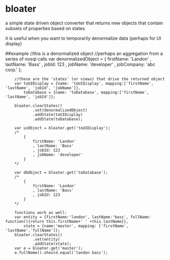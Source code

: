 bloater
=======

a simple state driven object converter that returns new objects that contain subsets of properties based on states

it is useful when you want to temporarily denormalize data (perhaps for UI display)

##example
		//this is a denormalized object
		//perhaps an aggregation from a series of nosql calls
		var denormalizedObject = {
			firstName: 'Landon'
			, lastName: 'Bass'
			, jobId: 123
			, jobName: 'developer'
			, jobCompany: 'abc corp.'
		};
		
		//these are the 'states' (or views) that drive the returned object
		var toUIDisplay = {name: 'toUIDisplay', mapping:['firstName', 'lastName', 'jobId', 'jobName']},
			toDatabase = {name: 'toDatabase', mapping:['firstName', 'lastName', 'jobId']};
			
		bloater.clearStates()
				.set(denormalizedObject)
				.addState(toUIDisplay)
				.addState(toDatabase);
		
		var uiObject = bloater.get('toUIDisplay');
		/*
			{
				firstName: 'Landon'
				, lastName: 'Bass'
				, jobId: 123
				, jobName: 'developer'
			}
		*/
		
		var dbObject = bloater.get('toDatabase');
		/*
			{
				firstName: 'Landon'
				, lastName: 'Bass'
				, jobId: 123
			}
		*/

		functions work as well:
		var entity = {firstName:'landon', lastName:'bass', fullName: function(){return this.firstName+' ' +this.lastName}},
			state = {name:'master', mapping: ['firstName', 'lastName','fullName']};
		bloater.clearStates()
				.set(entity)
				.addState(state);
		var e = bloater.get('master');
		e.fullName().should.equal('landon bass');